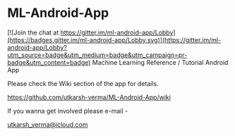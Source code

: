 # ML-Android-App

[![Join the chat at https://gitter.im/ml-android-app/Lobby](https://badges.gitter.im/ml-android-app/Lobby.svg)](https://gitter.im/ml-android-app/Lobby?utm_source=badge&utm_medium=badge&utm_campaign=pr-badge&utm_content=badge)
Machine Learning Reference / Tutorial Android App

Please check the Wiki section of the app for details. 

https://github.com/utkarsh-verma/ML-Android-App/wiki

If you wanna get involved please e-mail - 

utkarsh_verma@icloud.com
